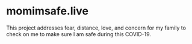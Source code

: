 # momimsafe.live
This project addresses fear, distance, love, and concern for my family to check on me to make sure I am safe during this COVID-19.
